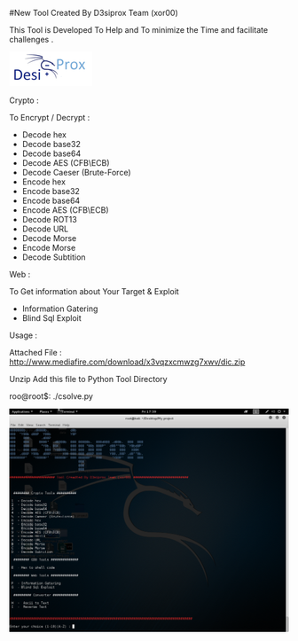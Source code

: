 #New Tool Created By D3siprox Team  (xor00)

This Tool is Developed To Help and To minimize the Time and facilitate challenges .

![](Team%20Logo.png)


 Crypto : 

To Encrypt / Decrypt  :

- Decode hex
- Decode base32
- Decode base64
- Decode AES (CFB\ECB)
- Decode Caeser (Brute-Force)
- Encode hex
- Encode base32
- Encode base64
- Encode AES (CFB\ECB)
- Decode ROT13
- Decode URL
- Decode Morse
- Encode Morse
- Decode Subtition


 Web : 

To Get information about Your Target & Exploit

- Information Gatering
- Blind Sql Exploit

Usage : 

Attached File : http://www.mediafire.com/download/x3vqzxcmwzg7xwv/dic.zip

Unzip Add this file to Python Tool Directory 

roo@root$: ./csolve.py

![](image.png)
